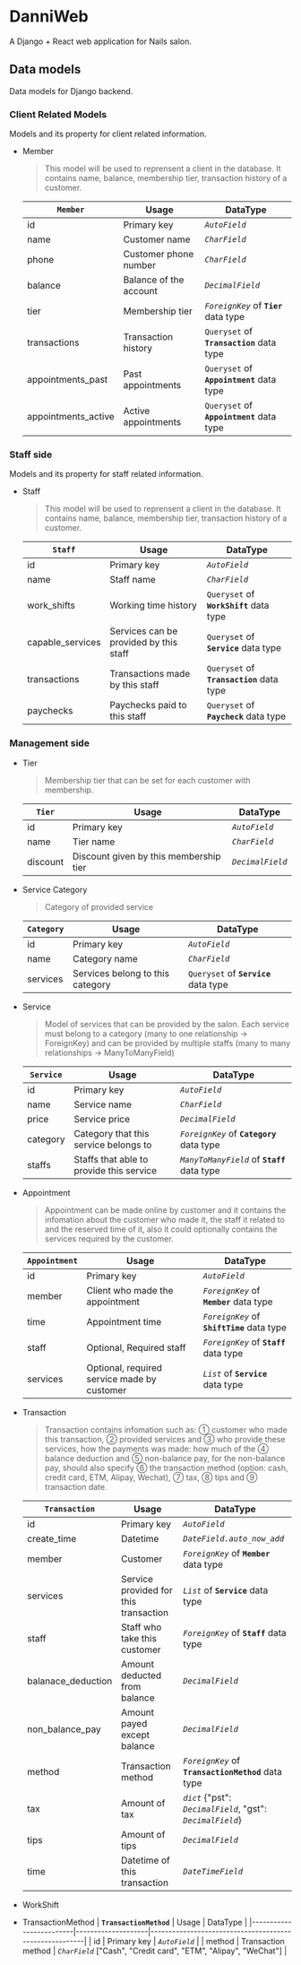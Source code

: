 # DanniWeb
A Django + React web application for Nails salon.

## Data models
Data models for Django backend.

### Client Related Models
Models and its property for client related information.

- Member
  > This model will be used to reprensent a client in the database.
  > It contains name, balance, membership tier, transaction history of a customer. 
  
  | __`Member`__        | Usage                  | DataType                                  |
  |---------------------|------------------------|-------------------------------------------|
  | id                  | Primary key            | *`AutoField`*                             |
  | name                | Customer name          | *`CharField`*                             |
  | phone               | Customer phone number  | *`CharField`*                             |
  | balance             | Balance of the account | *`DecimalField`*                          |
  | tier                | Membership tier        | *`ForeignKey`* of __`Tier`__ data type    |
  | transactions        | Transaction history    | `Queryset` of __`Transaction`__ data type |
  | appointments_past   | Past appointments      | `Queryset` of __`Appointment`__ data type |
  | appointments_active | Active appointments    | `Queryset` of __`Appointment`__ data type |

### Staff side
Models and its property for staff related information.

- Staff
  > This model will be used to reprensent a client in the database. 
  > It contains name, balance, membership tier, transaction history of a customer. 
  
  | __`Staff`__      | Usage                                  | DataType                                  |
  |------------------|----------------------------------------|-------------------------------------------|
  | id               | Primary key                            | *`AutoField`*                             |
  | name             | Staff name                             | *`CharField`*                             |
  | work_shifts      | Working time history                   | `Queryset` of __`WorkShift`__ data type   |
  | capable_services | Services can be provided by this staff | `Queryset` of __`Service`__ data type     |
  | transactions     | Transactions made by this staff        | `Queryset` of __`Transaction`__ data type |
  | paychecks        | Paychecks paid to this staff           | `Queryset` of __`Paycheck`__ data type    |
  
### Management side

- Tier
  > Membership tier that can be set for each customer with membership.
  
  | __`Tier`__ | Usage                                  | DataType         |
  |------------|----------------------------------------|------------------|
  | id         | Primary key                            | *`AutoField`*    |
  | name       | Tier name                              | *`CharField`*    |
  | discount   | Discount given by this membership tier | *`DecimalField`* |
  
- Service Category
  > Category of provided service
  
  | __`Category`__  | Usage                            | DataType                              |
  |-----------------|----------------------------------|---------------------------------------|
  | id              | Primary key                      | *`AutoField`*                         |
  | name            | Category name                    | *`CharField`*                         |
  | services        | Services belong to this category | `Queryset` of __`Service`__ data type |
  
- Service
  > Model of services that can be provided by the salon. Each service must belong to a category (many to one relationship -> ForeignKey) and can be provided by multiple staffs (many to many relationships -> ManyToManyField)
  
  | __`Service`__  | Usage                                    | DataType                                     |
  |----------------|------------------------------------------|----------------------------------------------|
  | id             | Primary key                              | *`AutoField`*                                |
  | name           | Service name                             | *`CharField`*                                |
  | price          | Service price                            | *`DecimalField`*                             |
  | category       | Category that this service belongs to    | *`ForeignKey`* of __`Category`__ data type   |
  | staffs         | Staffs that able to provide this service | *`ManyToManyField`* of __`Staff`__ data type |
  
- Appointment
  > Appointment can be made online by customer and it contains the infomation about the customer who made it, the staff it related to and the reserved time of it, also it could optionally contains the services required by the customer.
 
  | __`Appointment`__ | Usage                                       | DataType                                    |
  |-------------------|---------------------------------------------|---------------------------------------------|
  | id                | Primary key                                 | *`AutoField`*                               |
  | member            | Client who made the appointment             | *`ForeignKey`* of __`Member`__ data type    |
  | time              | Appointment time                            | *`ForeignKey`* of __`ShiftTime`__ data type |
  | staff             | Optional, Required staff                    | *`ForeignKey`* of __`Staff`__ data type     |
  | services          | Optional, required service made by customer | *`List`* of __`Service`__ data type         |

- Transaction
  > Transaction contains infomation such as: ① customer who made this transaction, ② provided services and ③ who provide these services, how the payments was made: how much of the ④ balance deduction and ⑤ non-balance pay, for the non-balance pay, should also specify ⑥ the transaction method (option: cash, credit card, ETM, Alipay, Wechat), ⑦ tax, ⑧ tips and ⑨ transaction date.
  
  | __`Transaction`__  | Usage                                 | DataType                                                    |
  |--------------------|---------------------------------------|-------------------------------------------------------------|
  | id                 | Primary key                           | *`AutoField`*                                               |
  | create_time        | Datetime                              | *`DateField.auto_now_add`*                                  |
  | member             | Customer                              | *`ForeignKey`* of __`Member`__ data type                    |
  | services           | Service provided for this transaction | *`List`* of __`Service`__ data type                         |
  | staff              | Staff who take this customer          | *`ForeignKey`* of __`Staff`__ data type                     |
  | balanace_deduction | Amount deducted from balance          | *`DecimalField`*                                            |
  | non_balance_pay    | Amount payed except balance           | *`DecimalField`*                                            |
  | method             | Transaction method                    | *`ForeignKey`* of __`TransactionMethod`__ data type         |
  | tax                | Amount of tax                         | *`dict`* {"pst": *`DecimalField`*, "gst": *`DecimalField`*} |
  | tips               | Amount of tips                        | *`DecimalField`*                                            |
  | time               | Datetime of this transaction          | *`DateTimeField`*                                           |

- WorkShift

- TransactionMethod
  | __`TransactionMethod`__ | Usage              | DataType                                               |
  |-------------------------|--------------------|--------------------------------------------------------|
  | id                      | Primary key        | *`AutoField`*                                          |
  | method                  | Transaction method | *`CharField`* ["Cash", "Credit card", "ETM", "Alipay", "WeChat"] |

